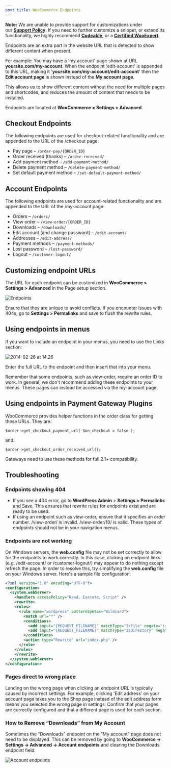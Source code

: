 ```yaml
---
post_title: WooCommerce Endpoints
---
```


**Note:** We are unable to provide support for customizations under our **[Support Policy](https://woo.com/support-policy/)**. If you need to further customize a snippet, or extend its functionality, we highly recommend [**Codeable**](https://codeable.io/?ref=z4Hnp), or a [**Certified WooExpert**](https://woo.com/experts/).

Endpoints are an extra part in the website URL that is detected to show different content when present.

For example: You may have a 'my account' page shown at URL **yoursite.com/my-account**. When the endpoint 'edit-account' is appended to this URL, making it '**yoursite.com/my-account/edit-account**' then the **Edit account page** is shown instead of the **My account page**.

This allows us to show different content without the need for multiple pages and shortcodes, and reduces the amount of content that needs to be installed.

Endpoints are located at **WooCommerce > Settings > Advanced**.

## Checkout Endpoints

The following endpoints are used for checkout-related functionality and are appended to the URL of the /checkout page:

-   Pay page – `/order-pay/{ORDER_ID}`
-   Order received (thanks) – `/order-received/`
-   Add payment method – `/add-payment-method/`
-   Delete payment method – `/delete-payment-method/`
-   Set default payment method – `/set-default-payment-method/`

## Account Endpoints

The following endpoints are used for account-related functionality and are appended to the URL of the /my-account page:

-   Orders – `/orders/`
-   View order – `/view-order/{ORDER_ID}`
-   Downloads – `/downloads/`
-   Edit account (and change password) – `/edit-account/`
-   Addresses – `/edit-address/`
-   Payment methods – `/payment-methods/`
-   Lost password – `/lost-password/`
-   Logout – `/customer-logout/`

## Customizing endpoint URLs

The URL for each endpoint can be customized in **WooCommerce > Settings > Advanced** in the Page setup section.

![Endpoints](https://woo.com/wp-content/uploads/2014/02/endpoints.png)

Ensure that they are unique to avoid conflicts. If you encounter issues with 404s, go to **Settings > Permalinks** and save to flush the rewrite rules.

## Using endpoints in menus

If you want to include an endpoint in your menus, you need to use the Links section:

![2014-02-26 at 14.26](https://woo.com/wp-content/uploads/2014/02/2014-02-26-at-14.26.png)

Enter the full URL to the endpoint and then insert that into your menu.

Remember that some endpoints, such as view-order, require an order ID to work. In general, we don't recommend adding these endpoints to your menus. These pages can instead be accessed via the my-account page.

## Using endpoints in Payment Gateway Plugins

WooCommerce provides helper functions in the order class for getting these URLs. They are:

`$order->get_checkout_payment_url( $on_checkout = false );`

and:

`$order->get_checkout_order_received_url();`

Gateways need to use these methods for full 2.1+ compatibility.

## Troubleshooting

### Endpoints showing 404

-   If you see a 404 error, go to **WordPress Admin** > **Settings > Permalinks** and Save. This ensures that rewrite rules for endpoints exist and are ready to be used.
-   If using an endpoint such as view-order, ensure that it specifies an order number. /view-order/ is invalid. /view-order/10/ is valid. These types of endpoints should not be in your navigation menus.

### Endpoints are not working

On Windows servers, the **web.config** file may not be set correctly to allow for the endpoints to work correctly. In this case, clicking on endpoint links (e.g. /edit-account/ or /customer-logout/) may appear to do nothing except refresh the page. In order to resolve this, try simplifying the **web.config** file on your Windows server. Here's a sample file configuration:

```xml
<?xml version="1.0" encoding="UTF-8"?>
<configuration>
  <system.webServer>
    <handlers accessPolicy="Read, Execute, Script" />
    <rewrite>
    <rules>
      <rule name="wordpress" patternSyntax="Wildcard">
        <match url="*" />
        <conditions>
          <add input="{REQUEST_FILENAME}" matchType="IsFile" negate="true" />
          <add input="{REQUEST_FILENAME}" matchType="IsDirectory" negate="true" />
        </conditions>
        <action type="Rewrite" url="index.php" />
      </rule>
    </rules>
    </rewrite>
  </system.webServer>
</configuration>
```

### Pages direct to wrong place

Landing on the wrong page when clicking an endpoint URL is typically caused by incorrect settings. For example, clicking 'Edit address' on your account page takes you to the Shop page instead of the edit address form means you selected the wrong page in settings. Confirm that your pages are correctly configured and that a different page is used for each section.

### How to Remove “Downloads” from My Account

Sometimes the “Downloads” endpoint on the “My account” page does not need to be displayed. This can be removed by going to **WooCommerce → Settings → Advanced → Account endpoints** and clearing the Downloads endpoint field.

![Account endpoints](https://woo.com/wp-content/uploads/2023/04/Screenshot-2023-04-09-at-11.45.58-PM.png?w=650)
